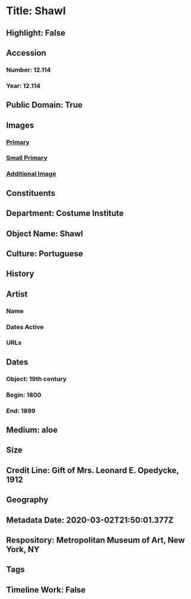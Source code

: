 # Title: Shawl
## Highlight: False
## Accession
### Number: 12.114
### Year: 12.114
## Public Domain: True
## Images
### [Primary](https://images.metmuseum.org/CRDImages/ci/original/12.114.jpg)
### [Small Primary](https://images.metmuseum.org/CRDImages/ci/web-large/12.114.jpg)
### [Additional Image](https://images.metmuseum.org/CRDImages/ci/original/12.114_d.jpg)
## Constituents
## Department: Costume Institute
## Object Name: Shawl
## Culture: Portuguese
## History
## Artist
### Name
### Dates Active
### URLs
## Dates
### Object: 19th century
### Begin: 1800
### End: 1899
## Medium: aloe
## Size
## Credit Line: Gift of Mrs. Leonard E. Opedycke, 1912
## Geography
## Metadata Date: 2020-03-02T21:50:01.377Z
## Respository: Metropolitan Museum of Art, New York, NY
## Tags
## Timeline Work: False